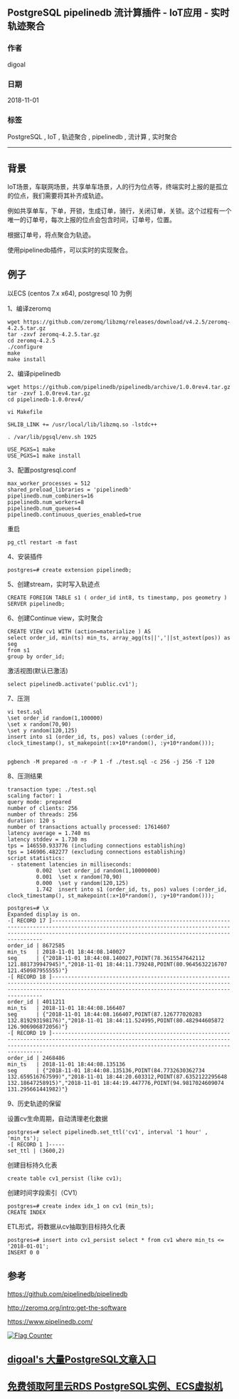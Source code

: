 ## PostgreSQL pipelinedb 流计算插件 - IoT应用 - 实时轨迹聚合  
                                                                   
### 作者                                                                   
digoal                                                                   
                                                                   
### 日期                                                                   
2018-11-01                                                                 
                                                                   
### 标签                                                                   
PostgreSQL , IoT , 轨迹聚合 , pipelinedb , 流计算 , 实时聚合              
                                                                   
----                                                                   
                                                                   
## 背景    
IoT场景，车联网场景，共享单车场景，人的行为位点等，终端实时上报的是孤立的位点，我们需要将其补齐成轨迹。  
  
例如共享单车，下单，开锁，生成订单，骑行，关闭订单，关锁。这个过程有一个唯一的订单号，每次上报的位点会包含时间，订单号，位置。  
  
根据订单号，将点聚合为轨迹。  
  
使用pipelinedb插件，可以实时的实现聚合。  
  
## 例子  
以ECS (centos 7.x x64), postgresql 10 为例  
  
1、编译zeromq  
  
```  
wget https://github.com/zeromq/libzmq/releases/download/v4.2.5/zeromq-4.2.5.tar.gz  
tar -zxvf zeromq-4.2.5.tar.gz  
cd zeromq-4.2.5  
./configure  
make  
make install  
```  
  
2、编译pipelinedb  
  
```  
wget https://github.com/pipelinedb/pipelinedb/archive/1.0.0rev4.tar.gz  
tar -zxvf 1.0.0rev4.tar.gz   
cd pipelinedb-1.0.0rev4/  
  
vi Makefile  
  
SHLIB_LINK += /usr/local/lib/libzmq.so -lstdc++  
  
. /var/lib/pgsql/env.sh 1925  
  
USE_PGXS=1 make  
USE_PGXS=1 make install  
```  
  
3、配置postgresql.conf  
  
```  
max_worker_processes = 512  
shared_preload_libraries = 'pipelinedb'  
pipelinedb.num_combiners=16  
pipelinedb.num_workers=8  
pipelinedb.num_queues=4  
pipelinedb.continuous_queries_enabled=true  
```  
  
重启  
  
```  
pg_ctl restart -m fast  
```  
  
4、安装插件  
  
```  
postgres=# create extension pipelinedb;  
```  
  
5、创建stream，实时写入轨迹点  
  
```  
CREATE FOREIGN TABLE s1 ( order_id int8, ts timestamp, pos geometry )  
SERVER pipelinedb;  
```  
  
6、创建Continue view，实时聚合  
  
```  
CREATE VIEW cv1 WITH (action=materialize ) AS   
select order_id, min(ts) min_ts, array_agg(ts||','||st_astext(pos)) as seg  
from s1  
group by order_id;  
```  
  
激活视图(默认已激活)  
  
```  
select pipelinedb.activate('public.cv1');  
```  
  
7、压测  
  
```  
vi test.sql  
\set order_id random(1,100000)  
\set x random(70,90)  
\set y random(120,125)  
insert into s1 (order_id, ts, pos) values (:order_id, clock_timestamp(), st_makepoint(:x+10*random(), :y+10*random()));  
  
  
pgbench -M prepared -n -r -P 1 -f ./test.sql -c 256 -j 256 -T 120  
```  
  
8、压测结果  
  
```  
transaction type: ./test.sql  
scaling factor: 1  
query mode: prepared  
number of clients: 256  
number of threads: 256  
duration: 120 s  
number of transactions actually processed: 17614607  
latency average = 1.740 ms  
latency stddev = 1.730 ms  
tps = 146550.933776 (including connections establishing)  
tps = 146906.482277 (excluding connections establishing)  
script statistics:  
 - statement latencies in milliseconds:  
         0.002  \set order_id random(1,10000000)  
         0.001  \set x random(70,90)  
         0.000  \set y random(120,125)  
         1.742  insert into s1 (order_id, ts, pos) values (:order_id, clock_timestamp(), st_makepoint(:x+10*random(), :y+10*random()));  
```  
  
```  
postgres=# \x  
Expanded display is on.  
-[ RECORD 17 ]---------------------------------------------------------------------------------------------------------------------------------------------------------------------------------------------------------------  
order_id | 8672585  
min_ts   | 2018-11-01 18:44:08.140027  
seg      | {"2018-11-01 18:44:08.140027,POINT(78.3615547642112 121.881739947945)","2018-11-01 18:44:11.739248,POINT(80.9645632216707 121.450987955555)"}  
-[ RECORD 18 ]---------------------------------------------------------------------------------------------------------------------------------------------------------------------------------------------------------------  
order_id | 4011211  
min_ts   | 2018-11-01 18:44:08.166407  
seg      | {"2018-11-01 18:44:08.166407,POINT(87.126777020283 132.819293198176)","2018-11-01 18:44:11.524995,POINT(80.482944605872 126.906906872056)"}  
-[ RECORD 19 ]---------------------------------------------------------------------------------------------------------------------------------------------------------------------------------------------------------------  
order_id | 2468486  
min_ts   | 2018-11-01 18:44:08.135136  
seg      | {"2018-11-01 18:44:08.135136,POINT(84.7732630362734 132.659516767599)","2018-11-01 18:44:20.603312,POINT(87.6352122295648 132.18647258915)","2018-11-01 18:44:19.447776,POINT(94.9817024609074 131.295661441982)"}  
```  
  
9、历史轨迹的保留  
  
设置cv生命周期，自动清理老化数据  
  
```  
postgres=# select pipelinedb.set_ttl('cv1', interval '1 hour' , 'min_ts');  
-[ RECORD 1 ]-----  
set_ttl | (3600,2)  
```  
  
创建目标持久化表  
  
```  
create table cv1_persist (like cv1);  
```  
  
创建时间字段索引（CV1）  
  
```  
postgres=# create index idx_1 on cv1 (min_ts);  
CREATE INDEX  
```  
  
ETL形式，将数据从cv抽取到目标持久化表  
  
```  
postgres=# insert into cv1_persist select * from cv1 where min_ts <= '2018-01-01';  
INSERT 0 0  
```  
  
  
## 参考  
https://github.com/pipelinedb/pipelinedb  
  
http://zeromq.org/intro:get-the-software  
  
https://www.pipelinedb.com/  
  
  
<a rel="nofollow" href="http://info.flagcounter.com/h9V1"  ><img src="http://s03.flagcounter.com/count/h9V1/bg_FFFFFF/txt_000000/border_CCCCCC/columns_2/maxflags_12/viewers_0/labels_0/pageviews_0/flags_0/"  alt="Flag Counter"  border="0"  ></a>  
  
  
## [digoal's 大量PostgreSQL文章入口](https://github.com/digoal/blog/blob/master/README.md "22709685feb7cab07d30f30387f0a9ae")
  
  
## [免费领取阿里云RDS PostgreSQL实例、ECS虚拟机](https://free.aliyun.com/ "57258f76c37864c6e6d23383d05714ea")
  
